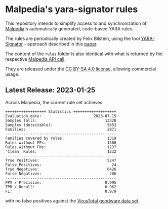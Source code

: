 # Malpedia's yara-signator rules

This repository intends to simplify access to and synchronization of [Malpedia](https://malpedia.caad.fkie.fraunhofer.de/)'s automatically generated, code-based YARA rules.

The rules are periodically created by Felix Bilstein, using the tool [YARA-Signator](https://github.com/fxb-cocacoding/yara-signator) - approach described in this [paper](https://journal.cecyf.fr/ojs/index.php/cybin/article/view/24).

The content of the `rules` folder is also identical with what is returned by the respective [Malpedia API call](https://malpedia.caad.fkie.fraunhofer.de/api/get/yara/auto/zip).

They are released under the [CC BY-SA 4.0 license](https://creativecommons.org/licenses/by-sa/4.0/), allowing commercial usage.

## Latest Release: 2023-01-25

Across Malpedia, the current rule set achieves:
```
++++++++++++++++++ Statistics +++++++++++++++++++
Evaluation date:                       2023-07-15
Samples (all):                              13328
Samples (detectable):                        5453
Families:                                    2871
-------------------------------------------------
Families covered by rules:                   1319
Rules without FPs:                           1308
Rules without FNs:                           1237
'Clean' Rules:                               1232
-------------------------------------------------
True Positives:                              5247
False Positives:                               24
True Negatives:                              6426
False Negatives:                              206
-------------------------------------------------
PPV / Precision:                            0.995
TPR / Recall:                               0.962
F1:                                         0.979
```

with no false positives against the [VirusTotal goodware data set](https://blog.virustotal.com/2019/10/test-your-yara-rules-against-goodware.html).

